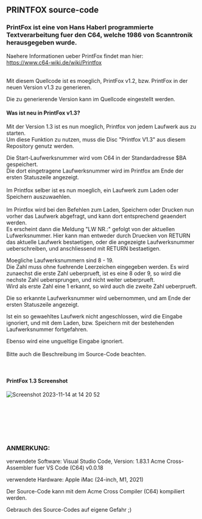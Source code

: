 
## PRINTFOX source-code

### PrintFox ist eine von Hans Haberl programmierte Textverarbeitung fuer den C64, welche 1986 von Scanntronik herausgegeben wurde.

Naehere Informationen ueber PrintFox findet man hier:<br />
https://www.c64-wiki.de/wiki/Printfox <br />
<br />

Mit diesem Quellcode ist es moeglich, PrintFox v1.2, bzw. PrintFox in der neuen Version v1.3 zu generieren.<br />

Die zu generierende Version kann im Quellcode eingestellt werden.<br />

#### Was ist neu in PrintFox v1.3?

Mit der Version 1.3 ist es nun moeglich, Printfox von jedem Laufwerk aus zu starten.<br />
Um diese Funktion zu nutzen, muss die Disc "Printfox V1.3" aus diesem Repository genutz werden.<br />

Die Start-Laufwerksnummer wird vom C64 in der Standardadresse $BA gespeichert.<br />
Die dort eingetragene Laufwerksnummer wird im Printfox am Ende der ersten Statuszeile angezeigt.<br />
<br />
Im Printfox selber ist es nun moeglich, ein Laufwerk zum Laden oder Speichern auszuwaehlen.<br />
<br />
Im Printfox wird bei den Befehlen zum Laden, Speichern oder Drucken nun vorher das Laufwerk abgefragt, und kann dort entsprechend geaendert werden.<br />
Es erscheint dann die Meldung "LW NR.:" gefolgt von der aktuellen Lufwerksnummer.
Hier kann man entweder durch Druecken von RETURN das aktuelle Laufwerk bestaetigen, oder die angezeigte Laufwerksnummer ueberschreiben, und anschliessend mit RETURN bestaetigen.

Moegliche Laufwerksnummern sind 8 - 19.<br />
Die Zahl muss ohne fuehrende Leerzeichen eingegeben werden. Es wird zunaechst die erste Zahl ueberprueft, ist es eine 8 oder 9, so wird die nechste Zahl uebersprungen, und nicht weiter ueberprueft.<br />
Wird als erste Zahl eine 1 erkannt, so wird auch die zweite Zahl ueberprueft.<br />

Die so erkannte Laufwerksnummer wird uebernommen, und am Ende der ersten Statuszeile angezeigt.<br />

Ist ein so gewaehltes Laufwerk nicht angeschlossen, wird die Eingabe ignoriert, und mit dem Laden, bzw. Speichern mit der bestehenden Laufwerksnummer fortgefahren.<br />

Ebenso wird eine ungueltige Eingabe ignoriert.<br />
<br />
Bitte auch die Beschreibung im Source-Code beachten.<br />
<br />
<br />

#### PrintFox 1.3 Screenshot<br />
![Screenshot 2023-11-14 at 14 20 52](https://github.com/LeshanDaFo/C64-PrintFox1.3/assets/97148663/dd739319-1a02-426c-a646-98122b89cc5f)

<br />
<br />
<br />
<br />
<br />

### ANMERKUNG:

verwendete Software:
Visual Studio Code, Version: 1.83.1
Acme Cross-Assembler fuer VS Code (C64) v0.0.18

verwendete Hardware:
Apple iMac (24-inch, M1, 2021)

Der Source-Code kann mit dem Acme Cross Compiler (C64) kompiliert werden.

Gebrauch des Source-Codes auf eigene Gefahr ;)
